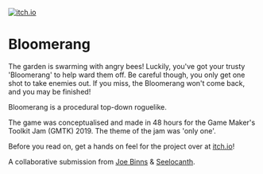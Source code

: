 [![itch.io](https://joebinns.com/documents/banners/bloomerang_spread.png)](https://seelocanth.itch.io/bloomerang "Bloomerang. Click to play")

# Bloomerang

The garden is swarming with angry bees! Luckily, you've got your trusty 'Bloomerang' to help ward them off. Be careful though, you only get one shot to take enemies out. If you miss, the Bloomerang won't come back, and you may be finished!

Bloomerang is a procedural top-down roguelike.

The game was conceptualised and made in 48 hours for the Game Maker's Toolkit Jam (GMTK) 2019. The theme of the jam was 'only one'.

Before you read on, get a hands on feel for the project over at [itch.io](https://seelocanth.itch.io/bloomerang)!

A collaborative submission from [Joe Binns](https://joebinns.com/) & [Seelocanth](https://seelocanth.itch.io/).
